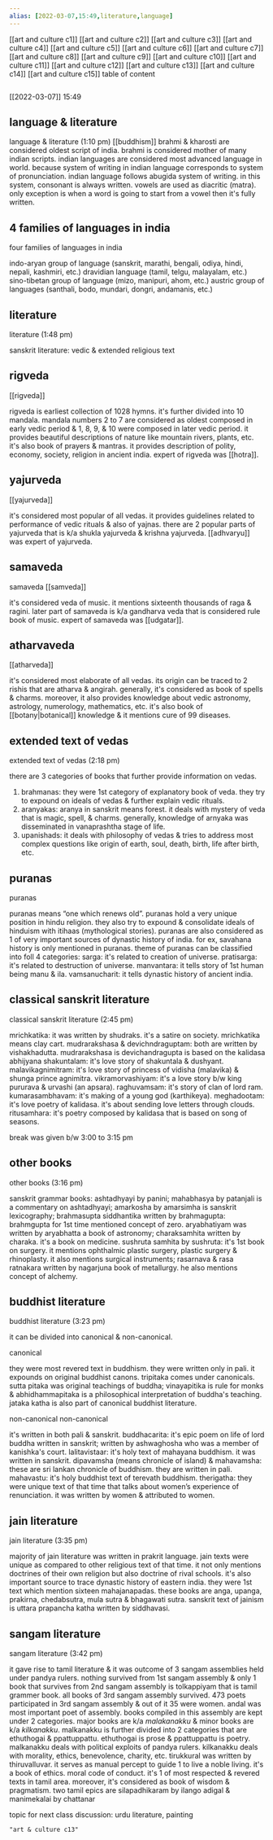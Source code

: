 ```yaml
---
alias: [2022-03-07,15:49,literature,language]
---
```

[[art and culture c1]] [[art and culture c2]] [[art and culture c3]] [[art and culture c4]] [[art and culture c5]] [[art and culture c6]] [[art and culture c7]]
[[art and culture c8]] [[art and culture c9]] [[art and culture c10]] [[art and culture c11]] [[art and culture c12]] [[art and culture c13]] [[art and culture c14]]
[[art and culture c15]]
table of content
```toc
 ```

[[2022-03-07]] 15:49
## language & literature
language & literature (1:10 pm)
[[buddhism]]
brahmi & kharosti are considered oldest script of india. brahmi is considered mother of many indian scripts.
indian languages are considered most advanced language in world. because system of writing in indian language corresponds to system of pronunciation.
indian language follows abugida system of writing. in this system, consonant is always written.
vowels are used as diacritic (matra). only exception is when a word is going to start from a vowel then it's fully written.

## 4 families of languages in india
four families of languages in india

indo-aryan group of language (sanskrit, marathi, bengali, odiya, hindi, nepali, kashmiri, etc.)
dravidian language (tamil, telgu, malayalam, etc.)
sino-tibetan group of language (mizo, manipuri, ahom, etc.)
austric group of languages (santhali, bodo, mundari, dongri, andamanis, etc.)

## literature
literature (1:48 pm)

sanskrit literature: vedic & extended religious text

## rigveda
[[rigveda]]

rigveda is earliest collection of 1028 hymns. it's further divided into 10 mandala.
mandala numbers 2 to 7 are considered as oldest composed in early vedic period & 1, 8, 9, & 10 were composed in later vedic period.
it provides beautiful descriptions of nature like mountain rivers, plants, etc.
it's also book of prayers & mantras.
it provides description of polity, economy, society, religion in ancient india.
expert of rigveda was [[hotra]].

## yajurveda
[[yajurveda]]

it's considered most popular of all vedas. it provides guidelines related to performance of vedic rituals & also of yajnas.
there are 2 popular parts of yajurveda that is k/a shukla yajurveda & krishna yajurveda.
[[adhvaryu]] was expert of yajurveda.

## samaveda
samaveda [[samveda]]

it's considered veda of music. it mentions sixteenth thousands of raga & ragini.
later part of samaveda is k/a gandharva veda that is considered rule book of music.
expert of samaveda was [[udgatar]].

## atharvaveda
[[atharveda]]

it's considered most elaborate of all vedas.
its origin can be traced to 2 rishis that are atharva & angirah.
generally, it's considered as book of spells & charms. moreover, it also provides knowledge about vedic astronomy, astrology, numerology, mathematics, etc.
it's also book of [[botany|botanical]] knowledge & it mentions cure of 99 diseases.

## extended text of vedas
extended text of vedas (2:18 pm)

there are 3 categories of books that further provide information on vedas.
1. brahmanas: they were 1st category of explanatory book of veda. they try to expound on ideals of vedas & further explain vedic rituals.
2. aranyakas: aranya in sanskrit means forest. it deals with mystery of veda that is magic, spell, & charms. generally, knowledge of arnyaka was disseminated in vanaprashtha stage of life.
2. upanishads: it deals with philosophy of vedas & tries to address most complex questions like origin of earth, soul, death, birth, life after birth, etc.

## puranas
puranas

puranas means “one which renews old”.
puranas hold a very unique position in hindu religion. they also try to expound & consolidate ideals of hinduism with itihaas (mythological stories).
puranas are also considered as 1 of very important sources of dynastic history of india. for ex, savahana history is only mentioned in puranas.
theme of puranas can be classified into foll 4 categories:
sarga: it's related to creation of universe.
pratisarga: it's related to destruction of universe.
manvantara: it tells story of 1st human being manu & ila.
vamsanucharit: it tells dynastic history of ancient india.

## classical sanskrit literature
classical sanskrit literature (2:45 pm)

mrichkatika: it was written by shudraks. it's a satire on society. mrichkatika means clay cart.
mudrarakshasa & devichndraguptam: both are written by vishakhadutta. mudrarakshasa is devichandragupta is based on the
kalidasa
abhijyana shakuntalam: it's love story of shakuntala & dushyant.
malavikagnimitram: it's love story of princess of vidisha (malavika) & shunga prince agnimitra.
vikramorvashiyam: it's a love story b/w king pururava & urvashi (an apsara). 
raghuvamsam: it's story of clan of lord ram.
kumarasambhavam: it's making of a young god (karthikeya).
meghadootam: it's love poetry of kalidasa. it's about sending love letters through clouds.
ritusamhara: it's poetry composed by kalidasa that is based on song of seasons.

break was given b/w 3:00 to 3:15 pm

## other books
other books (3:16 pm)

sanskrit grammar books: ashtadhyayi by panini;
mahabhasya by patanjali is a commentary on ashtadhyayi;
amarkosha by amarsimha is sanskrit lexicography;
brahmasupta siddhantika written by brahmagupta: brahmgupta for 1st time mentioned concept of zero.
aryabhatiyam was written by aryabhatta a book of astronomy;
charaksamhita written by charaka. it's a book on medicine.
sushruta samhita by sushruta: it's 1st book on surgery. it mentions ophthalmic plastic surgery, plastic surgery & rhinoplasty. it also mentions surgical instruments;
rasarnava & rasa ratnakara written by nagarjuna book of metallurgy. he also mentions concept of alchemy.

## buddhist literature
buddhist literature (3:23 pm)

it can be divided into canonical & non-canonical.

canonical

they were most revered text in buddhism.
they were written only in pali.
it expounds on original buddhist canons.
tripitaka comes under canonicals.
sutta pitaka was original teachings of buddha; vinayapitika is rule for monks & abhidhammapitaka is a philosophical interpretation of buddha's teaching.
jataka katha is also part of canonical buddhist literature.

non-canonical
non-canonical

it's written in both pali & sanskrit.
buddhacarita: it's epic poem on life of lord buddha written in sanskrit;  written by ashwaghosha who was a member of kanishka's court.
lalitavistaar: it's holy text of mahayana buddhism. it was written in sanskrit.
dipavamsha (means chronicle of island) & mahavamsha: these are sri lankan chronicle of buddhism. they are written in pali.
mahavastu: it's holy buddhist text of terevath buddhism.
therigatha: they were unique text of that time that talks about women’s experience of renunciation. it was written by women & attributed to women.

## jain literature
jain literature (3:35 pm)

majority of jain literature was written in prakrit language.
jain texts were unique as compared to other religious text of that time. it not only mentions doctrines of their own religion but also doctrine of rival schools.
it's also important source to trace dynastic history of eastern india.
they were 1st text which mention sixteen mahajanapadas.
these books are anga, upanga, prakirna, chedabsutra, mula sutra & bhagawati sutra.
sanskrit text of jainism is uttara prapancha katha written by siddhavasi.

## sangam literature
sangam literature (3:42 pm)

it gave rise to tamil literature & it was outcome of 3 sangam assemblies held under pandya rulers.
nothing survived from 1st sangam assembly & only 1 book that survives from 2nd sangam assembly is tolkappiyam that is tamil grammer book.
all books of 3rd sangam assembly survived. 473 poets participated in 3rd sangam assembly & out of it 35 were women. andal was most important poet of assembly.
books compiled in this assembly are kept under 2 categories. major books are k/a *malakanakku* & minor books are k/a *kilkanakku*.
malkanakku is further divided into 2 categories that are ethuthogai & ppattuppattu.
ethuthogai is prose & ppattuppattu is poetry.
malkanakku deals with political exploits of pandya rulers.
kilkanakku deals with morality, ethics, benevolence, charity, etc.
tirukkural was written by thiruvalluvar. it serves as manual percept to guide 1 to live a noble living. it's a book of ethics. moral code of conduct. it's 1 of most respected & revered texts in tamil area.
moreover, it's considered as book of wisdom & pragmatism.
two tamil epics are silapadhikaram by ilango adigal & manimekalai by chattanar

topic for next class discussion: urdu literature, painting
```query
"art & culture c13"
```